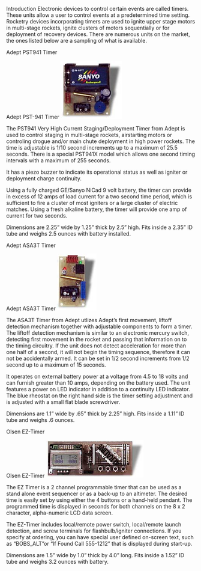Introduction Electronic devices to control certain events are called timers. These units allow a user to control events at a predetermined time setting. Rocketry devices incorporating timers are used to ignite upper stage motors in multi-stage rockets, ignite clusters of motors sequentially or for deployment of recovery devices. There are numerous units on the market, the ones listed below are a sampling of what is available.

Adept PST941 Timer

Adept PST-941 Timer ![](/images/electronics_timer1.jpg)

The PST941 Very High Current Staging/Deployment Timer from Adept is used to control staging in multi-stage rockets, airstarting motors or controling drogue and/or main chute deployment in high power rockets. The time is adjustable is 1/10 second increments up to a maximum of 25.5 seconds. There is a special PST941X model which allows one second timing intervals with a maximum of 255 seconds.

It has a piezo buzzer to indicate its operational status as well as igniter or deployment charge continuity.

Using a fully charged GE/Sanyo NiCad 9 volt battery, the timer can provide in excess of 12 amps of load current for a two second time period, which is sufficient to fire a cluster of most igniters or a large cluster of electric matches. Using a fresh alkaline battery, the timer will provide one amp of current for two seconds.

Dimensions are 2.25” wide by 1.25” thick by 2.5” high. Fits inside a 2.35” ID tube and weighs 2.5 ounces with battery installed.

Adept ASA3T Timer

Adept ASA3T Timer ![](/images/electronics_timer2.jpg)

The ASA3T Timer from Adept utlizes Adept’s first movement, liftoff detection mechanism together with adjustable components to form a timer. The liftoff detection mechanism is similar to an electronic mercury switch, detecting first movement in the rocket and passing that information on to the timing circuitry. If the unit does not detect acceleration for more than one half of a second, it will not begin the timing sequence, therefore it can not be accidentally armed. It can be set in 1/2 second increments from 1/2 second up to a maximum of 15 seconds.

It operates on external battery power at a voltage from 4.5 to 18 volts and can furnish greater than 10 amps, depending on the battery used. The unit features a power on LED indicator in addition to a continuity LED indicator. The blue rheostat on the right hand side is the timer setting adjustment and is adjusted with a small flat blade screwdriver.

Dimensions are 1.1” wide by .65” thick by 2.25” high. Fits inside a 1.11” ID tube and weighs .6 ounces.

Olsen EZ-Timer

Olsen EZ-Timer ![](/images/electronics_timer3.jpg)

The EZ Timer is a 2 channel programmable timer that can be used as a stand alone event sequencer or as a back-up to an altimeter. The desired time is easily set by using either the 4 buttons or a hand-held pendant. The programmed time is displayed in seconds for both channels on the 8 x 2 character, alpha-numeric LCD data screen.

The EZ-Timer includes local/remote power switch, local/remote launch detection, and screw terminals for flashbulb/igniter connections. If you specify at ordering, you can have special user defined on-screen text, such as “BOBS\_ALT”or “If Found Call 555-1212” that is displayed during start-up.

Dimensions are 1.5” wide by 1.0” thick by 4.0” long. Fits inside a 1.52” ID tube and weighs 3.2 ounces with battery.

